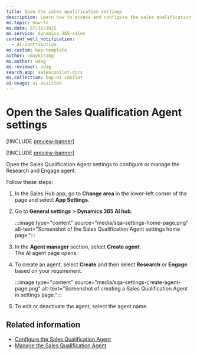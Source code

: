 ```yaml
---
title: Open the sales qualification settings
description: Learn how to access and configure the sales qualification settings in Dynamics 365 Sales.
ms.topic: how-to 
ms.date: 07/31/2025
ms.service: dynamics-365-sales
content_well_notification:
  - AI-contribution
ms.custom: bap-template
author: udaykirang
ms.author: udag
ms.reviewer: udag
search.app: salescopilot-docs
ms.collection: bap-ai-copilot
ai-usage: ai-assisted
---
```


# Open the Sales Qualification Agent settings

[!INCLUDE [preview-banner](~/../shared-content/shared/preview-includes/preview-banner.md)]

[!INCLUDE [preview-banner](~/../shared-content/shared/preview-includes/preview-note-d365.md)]

Open the Sales Qualification Agent settings to configure or manage the Research and Engage agent.

Follow these steps:

1. In the Sales Hub app, go to **Change area** in the lower-left corner of the page and select **App Settings**.  
1. Go to **General settings** > **Dynamics 365 AI hub**.

    :::image type="content" source="media/sqa-settings-home-page.png" alt-text="Screenshot of the Sales Qualification Agent settings home page.":::

1. In the **Agent manager** section, select **Create agent**.  
    The AI agent page opens.

1. To create an agent, select **Create** and then select **Research** or **Engage** based on your requirement.  

    :::image type="content" source="media/sqa-settings-create-agent-page.png" alt-text="Screenshot of creating a Sales Qualification Agent in settings page.":::

1. To edit or deactivate the agent, select the agent name.

## Related information

- [Configure the Sales Qualification Agent](configure-sales-qualification-agent.md)  
- [Manage the Sales Qualification Agent](manage-sales-qualification-agent.md)
